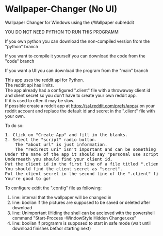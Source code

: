 # Wallpaper-Changer (No UI)
Wallpaper Changer for Windows using the r/Wallpaper subreddit

YOU DO NOT NEED PYTHON TO RUN THIS PROGRAMM

If you own python you can download the non-compiled version from the "python" branch

If you want to compile it yourself you can download the code from the "code" branch

If you want a UI you can download the program from the "main" branch

This app uses the reddit api for Python.\
The reddit api has limits.\
The app already had a configured ".client" file with a throwaway client id and client secret so you don't have to create your own reddit app.\
If it is used to often it may be slow.\
If possible create a reddit app at https://ssl.reddit.com/prefs/apps/ on your reddit account and replace the default id and secret in the ".client" file with your own.



To do so:
<pre>
1. Click on "Create App" and fill in the blanks.
2. Select the "script" radio button.
    The "about url" is just information.
    The "redirect uri" isn't important and can be something like http://localhost.
Under the name of the app it should say "personal use script".
Underneath you should find your client id.
Put the client id in the first line of a file titled ".client" in the same directory as "Changer.exe".
You should find the client secret as "secret".
Put the client secret in the second line of the ".client" file.
You're good to go!
</pre>

To configure eddit the ".config" file as following:
1. line: interval that the wallpaper will be changed in
2. line: boolian if the pictures are supposed to be saved or deleted after download
3. line: Unimportant (Hiding the shell can be accieved with the powershell command "Start-Process -WindowStyle Hidden Changer.exe"
4. line: boolian if programm is supposed to start in safe mode (wait until download finishes befaor starting next)
